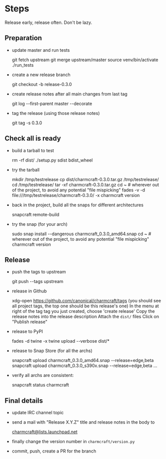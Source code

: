 # Steps

Release early, release often. Don't be lazy.


## Preparation

- update master and run tests

    git fetch upstream
    git merge upstream/master
    source venv/bin/activate
    ./run_tests 

- create a new release branch

    git checkout -b release-0.3.0

- create release notes after all main changes from last tag 

    git log --first-parent master --decorate 

- tag the release (using those release notes)

    git tag -s 0.3.0


## Check all is ready

- build a tarball to test

    rm -rf dist/
    ./setup.py sdist bdist_wheel

- try the tarball

    mkdir /tmp/testrelease
    cp dist/charmcraft-0.3.0.tar.gz /tmp/testrelease/
    cd /tmp/testrelease/
    tar -xf charmcraft-0.3.0.tar.gz
    cd ~  # wherever out of the project, to avoid any potential "file mispicking"
    fades -v -d file:///tmp/testrelease/charmcraft-0.3.0/ -x charmcraft version

- back in the project, build all the snaps for different architectures

    snapcraft remote-build

- try the snap (for your arch)

    sudo snap install --dangerous charmcraft_0.3.0_amd64.snap
    cd ~  # wherever out of the project, to avoid any potential "file mispicking"
    charmcraft version


## Release

- push the tags to upstream

    git push --tags upstream

- release in Github

    xdg-open https://github.com/canonical/charmcraft/tags
    (you should see all project tags, the top one should be this release's one)
    In the menu at right of the tag tag you just created, choose 'create release'
    Copy the release notes into the release description
    Attach the `dist/` files
    Click on "Publish release"

- release to PyPI

    fades -d twine -x twine upload --verbose dist/*

- release to Snap Store (for all the archs)

    snapcraft upload charmcraft_0.3.0_amd64.snap --release=edge,beta
    snapcraft upload charmcraft_0.3.0_s390x.snap --release=edge,beta
    ...

- verify all archs are consistent:

    snapcraft status charmcraft 


## Final details

- update IRC channel topic

- send a mail with "Release X.Y.Z" title and release notes in the body to 

    charmcraft@lists.launchpad.net 

- finally change the version number in `charmcraft/version.py`

- commit, push, create a PR for the branch
